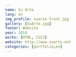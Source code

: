```yaml
---
name: Su Arte
lang: en
img_profile: suarte-front.jpg
gallery: [SuArte.jpg]
footer: Website
year: 2014
works: [HTML, CSS3]
website: http://www.suarte.net
categories: [portfolio,en]
---
```


